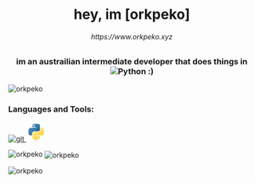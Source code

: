 <h1 align="center">hey, im [orkpeko]</h1>
<h6 align="center">https://www.orkpeko.xyz</h1>
<h3 align="center">im an austrailian intermediate developer that does things in <img alt="Python" src="https://img.shields.io/badge/python-%2314354C.svg?style=for-the-badge&logo=python&logoColor=white"/> :) <br></h3>

<p align="left"> <img src="https://komarev.com/ghpvc/?username=orkpeko&label=Views&color=000000&style=flat" alt="orkpeko" /> </p>

<h3 align="left">Languages and Tools:</h3>
<p align="left"> <a href="https://git-scm.com/" target="_blank"> <img src="https://www.vectorlogo.zone/logos/git-scm/git-scm-icon.svg" alt="git" width="40" height="40"/> </a> <a href="https://www.python.org" target="_blank"> <img src="https://raw.githubusercontent.com/devicons/devicon/master/icons/python/python-original.svg" alt="python" width="40" height="40"/> </a> </p>

<p><img align="left" src="https://github-readme-stats.vercel.app/api/top-langs?username=orkpeko&show_icons=true&theme=midnight-purple&locale=en&layout=compact" alt="orkpeko" /></p>

<p>&nbsp;<img align="center" src="https://github-readme-stats.vercel.app/api?username=orkpeko&show_icons=true&theme=midnight-purple&locale=en" alt="orkpeko" /></p>

<p><img align="center" src="https://github-readme-streak-stats.herokuapp.com/?user=orkpeko&theme=midnight-purple" alt="orkpeko" /></p>

